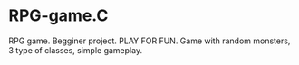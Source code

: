 # RPG-game.C
RPG game. Begginer project. PLAY FOR FUN. Game with random monsters, 3 type of classes, simple gameplay.
